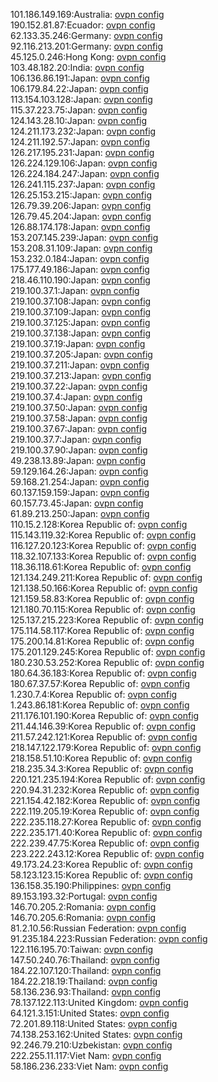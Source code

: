 101.186.149.169:Australia: [ovpn config](vpn/101_186_149_169.ovpn)  
190.152.81.87:Ecuador: [ovpn config](vpn/190_152_81_87.ovpn)  
62.133.35.246:Germany: [ovpn config](vpn/62_133_35_246.ovpn)  
92.116.213.201:Germany: [ovpn config](vpn/92_116_213_201.ovpn)  
45.125.0.246:Hong Kong: [ovpn config](vpn/45_125_0_246.ovpn)  
103.48.182.20:India: [ovpn config](vpn/103_48_182_20.ovpn)  
106.136.86.191:Japan: [ovpn config](vpn/106_136_86_191.ovpn)  
106.179.84.22:Japan: [ovpn config](vpn/106_179_84_22.ovpn)  
113.154.103.128:Japan: [ovpn config](vpn/113_154_103_128.ovpn)  
115.37.223.75:Japan: [ovpn config](vpn/115_37_223_75.ovpn)  
124.143.28.10:Japan: [ovpn config](vpn/124_143_28_10.ovpn)  
124.211.173.232:Japan: [ovpn config](vpn/124_211_173_232.ovpn)  
124.211.192.57:Japan: [ovpn config](vpn/124_211_192_57.ovpn)  
126.217.195.231:Japan: [ovpn config](vpn/126_217_195_231.ovpn)  
126.224.129.106:Japan: [ovpn config](vpn/126_224_129_106.ovpn)  
126.224.184.247:Japan: [ovpn config](vpn/126_224_184_247.ovpn)  
126.241.115.237:Japan: [ovpn config](vpn/126_241_115_237.ovpn)  
126.25.153.215:Japan: [ovpn config](vpn/126_25_153_215.ovpn)  
126.79.39.206:Japan: [ovpn config](vpn/126_79_39_206.ovpn)  
126.79.45.204:Japan: [ovpn config](vpn/126_79_45_204.ovpn)  
126.88.174.178:Japan: [ovpn config](vpn/126_88_174_178.ovpn)  
153.207.145.239:Japan: [ovpn config](vpn/153_207_145_239.ovpn)  
153.208.31.109:Japan: [ovpn config](vpn/153_208_31_109.ovpn)  
153.232.0.184:Japan: [ovpn config](vpn/153_232_0_184.ovpn)  
175.177.49.186:Japan: [ovpn config](vpn/175_177_49_186.ovpn)  
218.46.110.190:Japan: [ovpn config](vpn/218_46_110_190.ovpn)  
219.100.37.1:Japan: [ovpn config](vpn/219_100_37_1.ovpn)  
219.100.37.108:Japan: [ovpn config](vpn/219_100_37_108.ovpn)  
219.100.37.109:Japan: [ovpn config](vpn/219_100_37_109.ovpn)  
219.100.37.125:Japan: [ovpn config](vpn/219_100_37_125.ovpn)  
219.100.37.138:Japan: [ovpn config](vpn/219_100_37_138.ovpn)  
219.100.37.19:Japan: [ovpn config](vpn/219_100_37_19.ovpn)  
219.100.37.205:Japan: [ovpn config](vpn/219_100_37_205.ovpn)  
219.100.37.211:Japan: [ovpn config](vpn/219_100_37_211.ovpn)  
219.100.37.213:Japan: [ovpn config](vpn/219_100_37_213.ovpn)  
219.100.37.22:Japan: [ovpn config](vpn/219_100_37_22.ovpn)  
219.100.37.4:Japan: [ovpn config](vpn/219_100_37_4.ovpn)  
219.100.37.50:Japan: [ovpn config](vpn/219_100_37_50.ovpn)  
219.100.37.58:Japan: [ovpn config](vpn/219_100_37_58.ovpn)  
219.100.37.67:Japan: [ovpn config](vpn/219_100_37_67.ovpn)  
219.100.37.7:Japan: [ovpn config](vpn/219_100_37_7.ovpn)  
219.100.37.90:Japan: [ovpn config](vpn/219_100_37_90.ovpn)  
49.238.13.89:Japan: [ovpn config](vpn/49_238_13_89.ovpn)  
59.129.164.26:Japan: [ovpn config](vpn/59_129_164_26.ovpn)  
59.168.21.254:Japan: [ovpn config](vpn/59_168_21_254.ovpn)  
60.137.159.159:Japan: [ovpn config](vpn/60_137_159_159.ovpn)  
60.157.73.45:Japan: [ovpn config](vpn/60_157_73_45.ovpn)  
61.89.213.250:Japan: [ovpn config](vpn/61_89_213_250.ovpn)  
110.15.2.128:Korea Republic of: [ovpn config](vpn/110_15_2_128.ovpn)  
115.143.119.32:Korea Republic of: [ovpn config](vpn/115_143_119_32.ovpn)  
116.127.20.123:Korea Republic of: [ovpn config](vpn/116_127_20_123.ovpn)  
118.32.107.133:Korea Republic of: [ovpn config](vpn/118_32_107_133.ovpn)  
118.36.118.61:Korea Republic of: [ovpn config](vpn/118_36_118_61.ovpn)  
121.134.249.211:Korea Republic of: [ovpn config](vpn/121_134_249_211.ovpn)  
121.138.50.166:Korea Republic of: [ovpn config](vpn/121_138_50_166.ovpn)  
121.159.58.83:Korea Republic of: [ovpn config](vpn/121_159_58_83.ovpn)  
121.180.70.115:Korea Republic of: [ovpn config](vpn/121_180_70_115.ovpn)  
125.137.215.223:Korea Republic of: [ovpn config](vpn/125_137_215_223.ovpn)  
175.114.58.117:Korea Republic of: [ovpn config](vpn/175_114_58_117.ovpn)  
175.200.14.81:Korea Republic of: [ovpn config](vpn/175_200_14_81.ovpn)  
175.201.129.245:Korea Republic of: [ovpn config](vpn/175_201_129_245.ovpn)  
180.230.53.252:Korea Republic of: [ovpn config](vpn/180_230_53_252.ovpn)  
180.64.36.183:Korea Republic of: [ovpn config](vpn/180_64_36_183.ovpn)  
180.67.37.57:Korea Republic of: [ovpn config](vpn/180_67_37_57.ovpn)  
1.230.7.4:Korea Republic of: [ovpn config](vpn/1_230_7_4.ovpn)  
1.243.86.181:Korea Republic of: [ovpn config](vpn/1_243_86_181.ovpn)  
211.176.101.190:Korea Republic of: [ovpn config](vpn/211_176_101_190.ovpn)  
211.44.146.39:Korea Republic of: [ovpn config](vpn/211_44_146_39.ovpn)  
211.57.242.121:Korea Republic of: [ovpn config](vpn/211_57_242_121.ovpn)  
218.147.122.179:Korea Republic of: [ovpn config](vpn/218_147_122_179.ovpn)  
218.158.51.10:Korea Republic of: [ovpn config](vpn/218_158_51_10.ovpn)  
218.235.34.3:Korea Republic of: [ovpn config](vpn/218_235_34_3.ovpn)  
220.121.235.194:Korea Republic of: [ovpn config](vpn/220_121_235_194.ovpn)  
220.94.31.232:Korea Republic of: [ovpn config](vpn/220_94_31_232.ovpn)  
221.154.42.182:Korea Republic of: [ovpn config](vpn/221_154_42_182.ovpn)  
222.119.205.19:Korea Republic of: [ovpn config](vpn/222_119_205_19.ovpn)  
222.235.118.27:Korea Republic of: [ovpn config](vpn/222_235_118_27.ovpn)  
222.235.171.40:Korea Republic of: [ovpn config](vpn/222_235_171_40.ovpn)  
222.239.47.75:Korea Republic of: [ovpn config](vpn/222_239_47_75.ovpn)  
223.222.243.12:Korea Republic of: [ovpn config](vpn/223_222_243_12.ovpn)  
49.173.24.23:Korea Republic of: [ovpn config](vpn/49_173_24_23.ovpn)  
58.123.123.15:Korea Republic of: [ovpn config](vpn/58_123_123_15.ovpn)  
136.158.35.190:Philippines: [ovpn config](vpn/136_158_35_190.ovpn)  
89.153.193.32:Portugal: [ovpn config](vpn/89_153_193_32.ovpn)  
146.70.205.2:Romania: [ovpn config](vpn/146_70_205_2.ovpn)  
146.70.205.6:Romania: [ovpn config](vpn/146_70_205_6.ovpn)  
81.2.10.56:Russian Federation: [ovpn config](vpn/81_2_10_56.ovpn)  
91.235.184.223:Russian Federation: [ovpn config](vpn/91_235_184_223.ovpn)  
122.116.195.70:Taiwan: [ovpn config](vpn/122_116_195_70.ovpn)  
147.50.240.76:Thailand: [ovpn config](vpn/147_50_240_76.ovpn)  
184.22.107.120:Thailand: [ovpn config](vpn/184_22_107_120.ovpn)  
184.22.218.19:Thailand: [ovpn config](vpn/184_22_218_19.ovpn)  
58.136.236.93:Thailand: [ovpn config](vpn/58_136_236_93.ovpn)  
78.137.122.113:United Kingdom: [ovpn config](vpn/78_137_122_113.ovpn)  
64.121.3.151:United States: [ovpn config](vpn/64_121_3_151.ovpn)  
72.201.89.118:United States: [ovpn config](vpn/72_201_89_118.ovpn)  
74.138.253.162:United States: [ovpn config](vpn/74_138_253_162.ovpn)  
92.246.79.210:Uzbekistan: [ovpn config](vpn/92_246_79_210.ovpn)  
222.255.11.117:Viet Nam: [ovpn config](vpn/222_255_11_117.ovpn)  
58.186.236.233:Viet Nam: [ovpn config](vpn/58_186_236_233.ovpn)  
